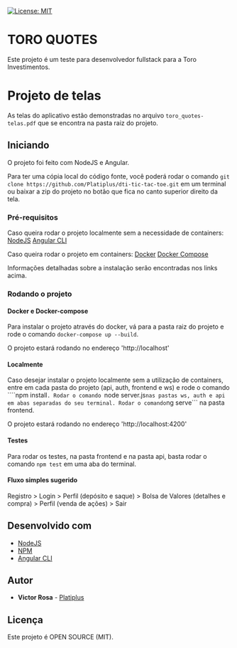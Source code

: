 [![License: MIT](https://img.shields.io/badge/License-MIT-green.svg)](https://opensource.org/licenses/MIT)

# TORO QUOTES

Este projeto é um teste para desenvolvedor fullstack para a Toro Investimentos.

# Projeto de telas
As telas do aplicativo estão demonstradas no arquivo ```toro_quotes-telas.pdf``` que se encontra na pasta raiz do projeto.

## Iniciando
O projeto foi feito com NodeJS e Angular.

Para ter uma cópia local do código fonte, você poderá rodar o comando ```git clone https://github.com/Platiplus/dti-tic-tac-toe.git``` em um terminal
ou baixar a zip do projeto no botão que fica no canto superior direito da tela.

### Pré-requisitos

Caso queira rodar o projeto localmente sem a necessidade de containers:
[NodeJS](https://nodejs.org/)
[Angular CLI](https://cli.angular.io/)

Caso queira rodar o projeto em containers:
[Docker](https://www.docker.com/)
[Docker Compose](https://docs.docker.com/compose/install/)

Informações detalhadas sobre a instalação serão encontradas nos links acima.

### Rodando o projeto

#### Docker e Docker-compose
Para instalar o projeto através do docker, vá para a pasta raiz do projeto e rode o comando ```docker-compose up --build```.

O projeto estará rodando no endereço 'http://localhost'

#### Localmente
Caso desejar instalar o projeto localmente sem a utilização de containers, entre em cada pasta do projeto (api, auth, frontend e ws) e rode o comando ````npm install```.
Rodar o comando ```node server.js``` nas pastas ws, auth e api em abas separadas do seu terminal.
Rodar o comando ```ng serve``` na pasta frontend.

O projeto estará rodando no endereço 'http://localhost:4200'

#### Testes
Para rodar os testes, na pasta frontend e na pasta api, basta rodar o comando ```npm test``` em uma aba do terminal.

#### Fluxo simples sugerido
Registro > Login > Perfil (depósito e saque) > Bolsa de Valores (detalhes e compra) > Perfil (venda de ações) > Sair

## Desenvolvido com

* [NodeJS](https://nodejs.org/)
* [NPM](https://www.npmjs.com/)
* [Angular CLI](https://cli.angular.io/)

## Autor

* **Victor Rosa** - [Platiplus](https://github.com/Platiplus)

## Licença

Este projeto é OPEN SOURCE (MIT).